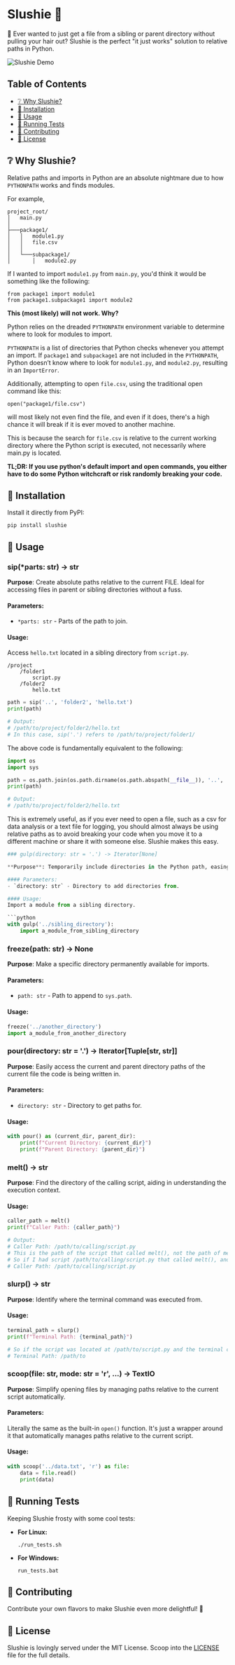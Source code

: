 # Slushie 🍧

🍭 Ever wanted to just get a file from a sibling or parent directory without pulling your hair out? Slushie is the perfect "it just works" solution to relative paths in Python.

<!-- include media/slushie.gif -->

![Slushie Demo](media/slushie.gif)

## Table of Contents

- [❔ Why Slushie?](#-why-slushie)
- [🚀 Installation](#-installation)
- [🌈 Usage](#-usage)
- [🔬 Running Tests](#-running-tests)
- [🤝 Contributing](#-contributing)
- [📜 License](#-license)

## ❔ Why Slushie?

Relative paths and imports in Python are an absolute nightmare due to how `PYTHONPATH` works and finds modules.

For example, 
```
project_root/
│   main.py
│
├───package1/
│   │   module1.py
│   │   file.csv
│   │
│   └───subpackage1/
│       │   module2.py
```

If I wanted to import `module1.py` from `main.py`, you'd think it would be something like the following:

```
from package1 import module1
from package1.subpackage1 import module2
```

<!-- bold -->

**This (most likely) will not work. Why?**

Python relies on the dreaded `PYTHONPATH` environment variable to determine where to look for modules to import. 

`PYTHONPATH` is a list of directories that Python checks whenever you attempt an import. If `package1` and `subpackage1` are not included in the `PYTHONPATH`, Python doesn’t know where to look for `module1.py`, and `module2.py`, resulting in an `ImportError`.

Additionally, attempting to open `file.csv`, using the traditional open command like this:

```
open("package1/file.csv")
```

will most likely not even find the file, and even if it does, there's a high chance it will break if it is ever moved to another machine.

This is because the search for `file.csv` is relative to the current working directory where the Python script is executed, not necessarily where main.py is located.

**TL;DR: If you use python's default import and open commands, you either have to do some Python witchcraft or risk randomly breaking your code.**

## 🚀 Installation

Install it directly from PyPI:

```
pip install slushie
```

## 🌈 Usage


### sip(*parts: str) -> str

**Purpose**: Create absolute paths relative to the current FILE. Ideal for accessing files in parent or sibling directories without a fuss.

#### Parameters:
- `*parts: str` - Parts of the path to join.

#### Usage:
Access `hello.txt` located in a sibling directory from `script.py`.

```
/project
    /folder1
        script.py
    /folder2
        hello.txt
```

```python
path = sip('..', 'folder2', 'hello.txt')
print(path)

# Output:
# /path/to/project/folder2/hello.txt
# In this case, sip('.') refers to /path/to/project/folder1/
```

The above code is fundamentally equivalent to the following:

```python
import os
import sys

path = os.path.join(os.path.dirname(os.path.abspath(__file__)), '..', 'folder2', 'hello.txt')
print(path)

# Output:
# /path/to/project/folder2/hello.txt
```

This is extremely useful, as if you ever need to open a file, such as a csv for data analysis or a text file for logging, you should almost always be using relative paths as to avoid breaking your code when you move it to a different machine or share it with someone else. Slushie makes this easy.

```python
### gulp(directory: str = '.') -> Iterator[None]

**Purpose**: Temporarily include directories in the Python path, easing the import of modules/packages.

#### Parameters:
- `directory: str` - Directory to add directories from.

#### Usage:
Import a module from a sibling directory.

```python
with gulp('../sibling_directory'):
    import a_module_from_sibling_directory
```

### freeze(path: str) -> None

**Purpose**: Make a specific directory permanently available for imports.

#### Parameters:
- `path: str` - Path to append to `sys.path`.

#### Usage:
```python
freeze('../another_directory')
import a_module_from_another_directory
```

### pour(directory: str = '.') -> Iterator[Tuple[str, str]]

**Purpose**: Easily access the current and parent directory paths of the current file the code is being written in.

#### Parameters:
- `directory: str` - Directory to get paths for.

#### Usage:
```python
with pour() as (current_dir, parent_dir):
    print(f"Current Directory: {current_dir}")
    print(f"Parent Directory: {parent_dir}")
```

### melt() -> str

**Purpose**: Find the directory of the calling script, aiding in understanding the execution context.

#### Usage:
```python
caller_path = melt()
print(f"Caller Path: {caller_path}")

# Output:
# Caller Path: /path/to/calling/script.py
# This is the path of the script that called melt(), not the path of melt() itself.
# So if I had script /path/to/calling/script.py that called melt(), and melt() was located at /path/to/melt.py, the output would still be:
# Caller Path: /path/to/calling/script.py
```


### slurp() -> str

**Purpose**: Identify where the terminal command was executed from.

#### Usage:
```python
terminal_path = slurp()
print(f"Terminal Path: {terminal_path}")

# So if the script was located at /path/to/script.py and the terminal command was executed from /path/to, the output would be:
# Terminal Path: /path/to
```

### scoop(file: str, mode: str = 'r', ...) -> TextIO

**Purpose**: Simplify opening files by managing paths relative to the current script automatically.

#### Parameters:
Literally the same as the built-in `open()` function. It's just a wrapper around it that automatically manages paths relative to the current script.


#### Usage:
```python
with scoop('../data.txt', 'r') as file:
    data = file.read()
    print(data)
```

## 🔬 Running Tests

Keeping Slushie frosty with some cool tests:

- **For Linux:**
  ```
  ./run_tests.sh
  ```

- **For Windows:**
  ```
  run_tests.bat
  ```

## 🤝 Contributing

Contribute your own flavors to make Slushie even more delightful! 🌈

## 📜 License

Slushie is lovingly served under the MIT License. Scoop into the [LICENSE](LICENSE) file for the full details.
